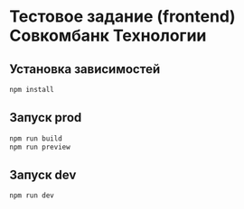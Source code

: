 # Тестовое задание (frontend) Совкомбанк Технологии

## Установка зависимостей

```bash
npm install
```

## Запуск prod

```bash
npm run build
npm run preview
```

## Запуск dev

```bash
npm run dev
```
